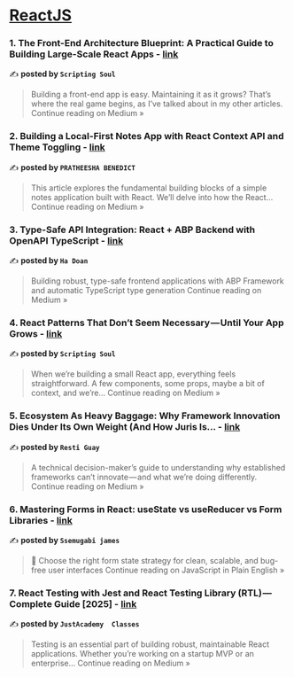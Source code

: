 
<h1><a href=https://medium.com/tag/reactjs/recommended target="_blank" rel="noopener noreferrer">ReactJS</a></h1>
<h3>1. The Front-End Architecture Blueprint: A Practical Guide to Building Large-Scale React Apps - <a href="https://medium.com/@hritvikom/the-front-end-architecture-blueprint-a-practical-guide-to-building-large-scale-react-apps-64dc663d90b5?source=rss------reactjs-5" target="_blank" rel="noopener noreferrer">link</a></h3>

✍️ **posted by `Scripting Soul`**

<blockquote>Building a front-end app is easy. Maintaining it as it grows? That’s where the real game begins, as I’ve talked about in my other articles.
Continue reading on Medium »</blockquote>

<h3>2. Building a Local-First Notes App with React Context API and Theme Toggling - <a href="https://medium.com/@pratheeshabenedict/building-a-local-first-notes-app-with-react-context-api-and-theme-toggling-7c3191828b94?source=rss------reactjs-5" target="_blank" rel="noopener noreferrer">link</a></h3>

✍️ **posted by `PRATHEESHA BENEDICT`**

<blockquote>This article explores the fundamental building blocks of a simple notes application built with React. We’ll delve into how the React…
Continue reading on Medium »</blockquote>

<h3>3. Type-Safe API Integration: React + ABP Backend with OpenAPI TypeScript - <a href="https://hadoan.medium.com/type-safe-api-integration-react-abp-backend-with-openapi-typescript-2808cdb3944b?source=rss------reactjs-5" target="_blank" rel="noopener noreferrer">link</a></h3>

✍️ **posted by `Ha Doan`**

<blockquote>Building robust, type-safe frontend applications with ABP Framework and automatic TypeScript type generation
Continue reading on Medium »</blockquote>

<h3>4. React Patterns That Don’t Seem Necessary — Until Your App Grows - <a href="https://medium.com/@hritvikom/react-patterns-that-dont-seem-necessary-until-your-app-grows-91d000ed0a52?source=rss------reactjs-5" target="_blank" rel="noopener noreferrer">link</a></h3>

✍️ **posted by `Scripting Soul`**

<blockquote>When we’re building a small React app, everything feels straightforward. A few components, some props, maybe a bit of context, and we’re…
Continue reading on Medium »</blockquote>

<h3>5. Ecosystem As Heavy Baggage: Why Framework Innovation Dies Under Its Own Weight (And How Juris Is… - <a href="https://medium.com/@resti.guay/ecosystem-as-heavy-baggage-why-framework-innovation-dies-under-its-own-weight-and-how-juris-is-70383df18854?source=rss------reactjs-5" target="_blank" rel="noopener noreferrer">link</a></h3>

✍️ **posted by `Resti Guay`**

<blockquote>A technical decision-maker’s guide to understanding why established frameworks can’t innovate — and what we’re doing differently.
Continue reading on Medium »</blockquote>

<h3>6.  Mastering Forms in React: useState vs useReducer vs Form Libraries - <a href="https://javascript.plainenglish.io/mastering-forms-in-react-usestate-vs-usereducer-vs-form-libraries-fc85bb422755?source=rss------reactjs-5" target="_blank" rel="noopener noreferrer">link</a></h3>

✍️ **posted by `Ssemugabi james`**

<blockquote>🧠 Choose the right form state strategy for clean, scalable, and bug-free user interfaces
Continue reading on JavaScript in Plain English »</blockquote>

<h3>7. React Testing with Jest and React Testing Library (RTL) — Complete Guide [2025] - <a href="https://medium.com/@trrev2021/react-testing-with-jest-and-react-testing-library-rtl-complete-guide-2025-a08ed2175cc6?source=rss------reactjs-5" target="_blank" rel="noopener noreferrer">link</a></h3>

✍️ **posted by `JustAcademy  Classes`**

<blockquote>Testing is an essential part of building robust, maintainable React applications. Whether you’re working on a startup MVP or an enterprise…
Continue reading on Medium »</blockquote>

